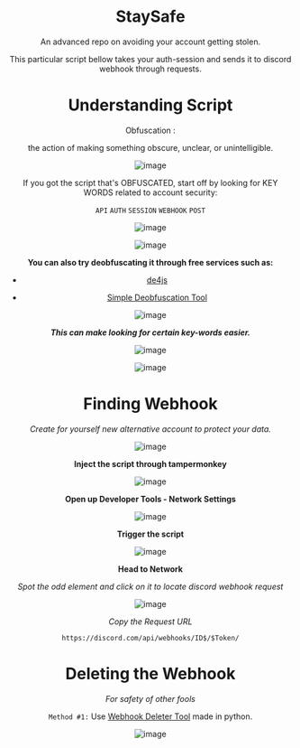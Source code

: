 <div align="center"> 

# StaySafe
 An advanced repo on avoiding your account getting stolen.
 
 
 This particular script bellow takes your auth-session and sends it to discord webhook through requests.
 
 # 
 
 
# Understanding Script 


Obfuscation : 

the action of making something obscure, unclear, or unintelligible.

![image](https://user-images.githubusercontent.com/96681438/210075649-ea083d35-6b2c-411b-a660-ee2595f0bda0.png)

 
 If you got the script that's OBFUSCATED, start off by looking for KEY WORDS related to account security:
 
 ``API``
 ``AUTH``
 ``SESSION``
 ``WEBHOOK``
 ``POST``
 
 ![image](https://user-images.githubusercontent.com/96681438/210075877-c879a4df-ce30-49cb-8a0f-055cd6820818.png)

![image](https://user-images.githubusercontent.com/96681438/210075943-81543c20-a188-4ba1-b976-b4e6264bc785.png)

**You can also try deobfuscating it through free services such as:** 

- [de4js](https://lelinhtinh.github.io/de4js/)

- [Simple Deobfuscation Tool](https://deobfuscate.io/)

 ![image](https://user-images.githubusercontent.com/96681438/210076192-fa0fef39-2ec3-4f61-9ddb-56e126ae2db5.png)


***This can make looking for certain key-words easier.***
 
 ![image](https://user-images.githubusercontent.com/96681438/210076362-fb76505f-bd9d-4369-96a4-9465a5ec2219.png)


![image](https://user-images.githubusercontent.com/96681438/210076377-b3395394-38f0-4945-9f7c-38e0c84e707a.png)

# Finding Webhook
 
*Create for yourself new alternative account to protect your data.*


![image](https://user-images.githubusercontent.com/96681438/210076599-c459960f-0cbe-406b-a321-c2eb8ce9116a.png)


**Inject the script through tampermonkey**

![image](https://user-images.githubusercontent.com/96681438/210076834-2bd02976-0d8b-40ab-bb68-bf33861e4534.png)

**Open up Developer Tools - Network Settings**


![image](https://user-images.githubusercontent.com/96681438/210077118-effd7ab8-df0e-4e88-a990-d58ae79de3de.png)




**Trigger the script**

![image](https://user-images.githubusercontent.com/96681438/210077042-a09ee67b-3557-4b4a-aa0c-042c1aad6e47.png)

 
 
 **Head to Network**
 
 *Spot the odd element and click on it to locate discord webhook request*
 
 ![image](https://user-images.githubusercontent.com/96681438/210077814-141d26fc-015c-4c37-9de8-ecb831ef4ab0.png)


*Copy the Request URL*

``https://discord.com/api/webhooks/ID$/$Token/``

# Deleting the Webhook

*For safety of other fools*
 
``` Method #1: ```
Use [Webhook Deleter Tool](https://github.com/venaxyt/Discord-WebHook-Deleter) made in python. 
 
 ![image](https://user-images.githubusercontent.com/96681438/210078160-70b924e1-22e3-42ab-805e-027ff9c06d8c.png)

 


 </div>
